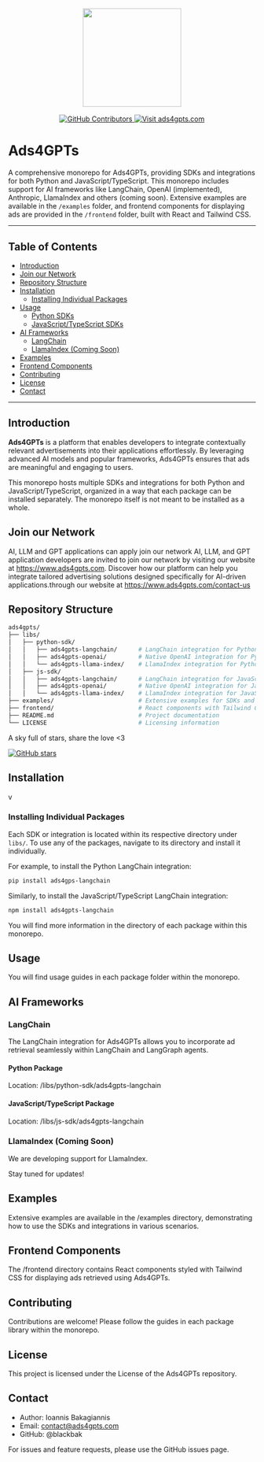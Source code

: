 <h3 align="center">
  <a name="readme-top"></a>
  <img
    src="https://cdn.prod.website-files.com/673d9c01098f16900da8bc69/673d9e478727677924833f4d_Ads4GPTs%20Wordlogo%20Large.png"
    height="200"
  >
</h3>
<div align="center">
<a href="https://GitHub.com/ADS4GPTs/ads4gpts/graphs/contributors">
  <img src="https://img.shields.io/github/contributors/ADS4GPTs/ads4gpts.svg" alt="GitHub Contributors">
</a>
<a href="https://ads4gpts.com">
  <img src="https://img.shields.io/badge/Visit-ads4gpts.com-orange" alt="Visit ads4gpts.com">
</a>
</div>

# Ads4GPTs

A comprehensive monorepo for Ads4GPTs, providing SDKs and integrations for both Python and JavaScript/TypeScript. This monorepo includes support for AI frameworks like LangChain, OpenAI (implemented), Anthropic, LlamaIndex and others (coming soon). Extensive examples are available in the `/examples` folder, and frontend components for displaying ads are provided in the `/frontend` folder, built with React and Tailwind CSS.

---

## Table of Contents

- [Introduction](#introduction)
- [Join our Network](#join-our-network)
- [Repository Structure](#repository-structure)
- [Installation](#installation)
  - [Installing Individual Packages](#installing-individual-packages)
- [Usage](#usage)
  - [Python SDKs](#python-sdks)
  - [JavaScript/TypeScript SDKs](#javascripttypescript-sdks)
- [AI Frameworks](#ai-framework)
  - [LangChain](#langchain)
  - [LlamaIndex (Coming Soon)](#llamaindex-coming-soon)
- [Examples](#examples)
- [Frontend Components](#frontend-components)
- [Contributing](#contributing)
- [License](#license)
- [Contact](#contact)

---

## Introduction

**Ads4GPTs** is a platform that enables developers to integrate contextually relevant advertisements into their applications effortlessly. By leveraging advanced AI models and popular frameworks, Ads4GPTs ensures that ads are meaningful and engaging to users.

This monorepo hosts multiple SDKs and integrations for both Python and JavaScript/TypeScript, organized in a way that each package can be installed separately. The monorepo itself is not meant to be installed as a whole.

## Join our Network

AI, LLM and GPT applications can apply join our network AI, LLM, and GPT application developers are invited to join our network by visiting our website at https://www.ads4gpts.com. Discover how our platform can help you integrate tailored advertising solutions designed specifically for AI-driven applications.through our website at https://www.ads4gpts.com/contact-us 

## Repository Structure

```bash
ads4gpts/
├── libs/
│   ├── python-sdk/
│   │   ├── ads4gpts-langchain/      # LangChain integration for Python (implemented)
│   │   ├── ads4gpts-openai/         # Native OpenAI integration for Python (implemented)
│   │   └── ads4gpts-llama-index/    # LlamaIndex integration for Python (coming soon)
│   ├── js-sdk/
│   │   ├── ads4gpts-langchain/      # LangChain integration for JavaScript/TypeScript (coming soon)
│   │   ├── ads4gpts-openai/         # Native OpenAI integration for JavaScript/TypeScript (coming soon)
│   │   └── ads4gpts-llama-index/    # LlamaIndex integration for JavaScript/TypeScript (coming soon)
├── examples/                        # Extensive examples for SDKs and integrations
├── frontend/                        # React components with Tailwind CSS for displaying ads (coming soon)
├── README.md                        # Project documentation
└── LICENSE                          # Licensing information
```

A sky full of stars, share the love <3

<a href="https://github.com/ADS4GPTs/ads4gpts">
  <img src="https://avatars.githubusercontent.com/u/189342217?s=400&u=dfea6a7d06648aca5ee5f14621c3deb24c93bf54&v=4?style=social&label=Star&maxAge=2592000" alt="GitHub stars">
</a>

## Installation
v
### Installing Individual Packages

Each SDK or integration is located within its respective directory under `libs/`. To use any of the packages, navigate to its directory and install it individually.

For example, to install the Python LangChain integration:

```bash
pip install ads4gps-langchain
```

Similarly, to install the JavaScript/TypeScript LangChain integration:

```bash
npm install ads4gpts-langchain
```

You will find more information in the directory of each package within this monorepo.

## Usage

You will find usage guides in each package folder within the monorepo.

## AI Frameworks

### LangChain
The LangChain integration for Ads4GPTs allows you to incorporate ad retrieval seamlessly within LangChain and LangGraph agents.

#### Python Package
Location: /libs/python-sdk/ads4gpts-langchain

#### JavaScript/TypeScript Package
Location: /libs/js-sdk/ads4gpts-langchain

### LlamaIndex (Coming Soon)
We are developing support for LlamaIndex.

Stay tuned for updates!

## Examples

Extensive examples are available in the /examples directory, demonstrating how to use the SDKs and integrations in various scenarios.

## Frontend Components

The /frontend directory contains React components styled with Tailwind CSS for displaying ads retrieved using Ads4GPTs.

## Contributing

Contributions are welcome! Please follow the guides in each package library within the monorepo.

## License

This project is licensed under the License of the Ads4GPTs repository.

## Contact

- Author: Ioannis Bakagiannis
- Email: contact@ads4gpts.com
- GitHub: @blackbak

For issues and feature requests, please use the GitHub issues page.


